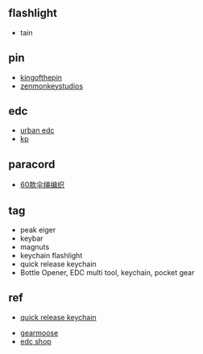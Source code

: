 
## flashlight

+ tain

## pin

+ [kingofthepin](https://kingofthepin.com/)
+ [zenmonkeystudios](https://www.zenmonkeystudios.com/collections/all)

## edc
+ [urban edc](https://urbanedcsupply.com/collections/all-available)
+ [kp](https://segmentfault.com/a/1190000015140923)


## paracord
+ [60款伞绳编织](http://www.360doc.com/content/16/1229/01/16156855_618553052.shtml)


## tag

+ peak eiger
+ keybar
+ magnuts
+ keychain flashlight
+ quick release keychain
+ Bottle Opener, EDC multi tool, keychain, pocket gear 

## ref
+ [quick release keychain](https://www.bestreviews.guide/detachable-key-rings)
<!-- sites -->
+ [gearmoose](https://gearmoose.com)
+ [edc shop](https://www.optiongray.com/flashlights/)